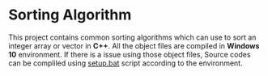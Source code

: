 # Sorting Algorithm
This project contains common sorting algorithms which can use to sort an integer array or vector in **C++**. All the object files are compiled in **Windows 10** environment. If there is a issue using those object files, Source codes can be compliled using [setup.bat](https://github.com/SumuduKMadushanka/Sorting_Algorithm/blob/master/setup.bat) script according to the environment.
